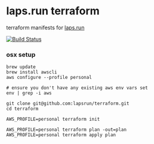 # laps.run terraform

terraform manifests for [laps.run](https://laps.run)

[![Build Status](https://travis-ci.com/lapsrun/terraform.svg?branch=master)](https://travis-ci.com/lapsrun/terraform)

### osx setup

```
brew update
brew install awscli
aws configure --profile personal

# ensure you don't have any existing aws env vars set
env | grep -i aws

git clone git@github.com:lapsrun/terraform.git
cd terraform

AWS_PROFILE=personal terraform init

AWS_PROFILE=personal terraform plan -out=plan
AWS_PROFILE=personal terraform apply plan
```
